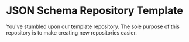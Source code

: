 # JSON Schema Repository Template

You've stumbled upon our template repository.  The sole purpose of this repository is to make creating new repositories easier.
